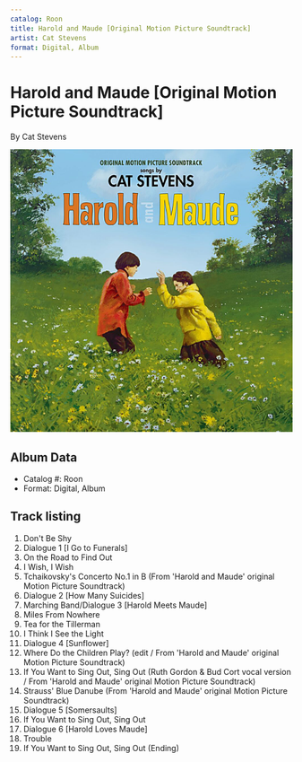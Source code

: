 ```yaml
---
catalog: Roon
title: Harold and Maude [Original Motion Picture Soundtrack]
artist: Cat Stevens
format: Digital, Album
---
```


# Harold and Maude [Original Motion Picture Soundtrack]

By Cat Stevens

![](../../assets/albumcovers/Cat_Stevens-Harold_and_Maude_[Original_Motion_Picture_Soundtrack].png)

## Album Data

- Catalog #: Roon
- Format: Digital, Album


## Track listing


1. Don't Be Shy
2. Dialogue 1 [I Go to Funerals]
3. On the Road to Find Out
4. I Wish, I Wish
5. Tchaikovsky's Concerto No.1 in B (From 'Harold and Maude' original Motion Picture Soundtrack)
6. Dialogue 2 [How Many Suicides]
7. Marching Band/Dialogue 3 [Harold Meets Maude]
8. Miles From Nowhere
9. Tea for the Tillerman
10. I Think I See the Light
11. Dialogue 4 [Sunflower]
12. Where Do the Children Play? (edit / From 'Harold and Maude' original Motion Picture Soundtrack)
13. If You Want to Sing Out, Sing Out (Ruth Gordon & Bud Cort vocal version / From 'Harold and Maude' original Motion Picture Soundtrack)
14. Strauss' Blue Danube (From 'Harold and Maude' original Motion Picture Soundtrack)
15. Dialogue 5 [Somersaults]
16. If You Want to Sing Out, Sing Out
17. Dialogue 6 [Harold Loves Maude]
18. Trouble
19. If You Want to Sing Out, Sing Out (Ending)

